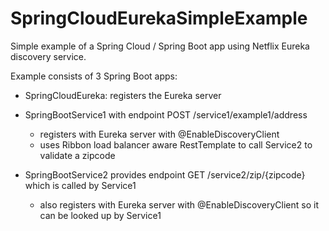 # SpringCloudEurekaSimpleExample
Simple example of a Spring Cloud / Spring Boot app using Netflix Eureka discovery service.

Example consists of 3 Spring Boot apps:

- SpringCloudEureka: registers the Eureka server

- SpringBootService1 with endpoint POST /service1/example1/address
    - registers with Eureka server with @EnableDiscoveryClient
    - uses Ribbon load balancer aware RestTemplate to call Service2 to validate a zipcode
	
- SpringBootService2 provides endpoint GET /service2/zip/{zipcode} which is called by Service1
    - also registers with Eureka server with @EnableDiscoveryClient so it can be looked up by Service1
	